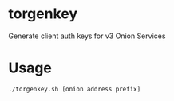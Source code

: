 # torgenkey
Generate client auth keys for v3 Onion Services

# Usage
```
./torgenkey.sh [onion address prefix]
```
